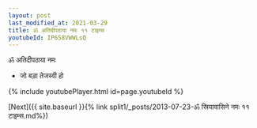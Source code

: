 ```yaml
---
layout: post
last_modified_at: 2021-03-29
title: ॐ अतिदीपठाया नमः ११ टाइम्स
youtubeId: IP658VWWLsQ
---
```

 
 
 ॐ अतिदीपठाया नमः  
 
 -  जो बड़ा तेजस्वी हो 
 
  
 
  
 
 
 
 
 
 


{% include youtubePlayer.html id=page.youtubeId %}
 
[Next]({{ site.baseurl }}{% link  split1/_posts/2013-07-23-ॐ स्रियावासिने नमः ११ टाइम्स.md%})
 
